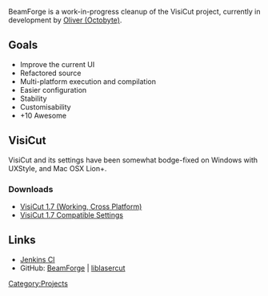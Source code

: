 BeamForge is a work-in-progress cleanup of the VisiCut project,
currently in development by [Oliver
(Octobyte)](user:Toastedtruth "wikilink").

Goals
-----

-   Improve the current UI
-   Refactored source
-   Multi-platform execution and compilation
-   Easier configuration
-   Stability
-   Customisability
-   +10 Awesome

VisiCut
-------

VisiCut and its settings have been somewhat bodge-fixed on Windows with
UXStyle, and Mac OSX Lion+.

### Downloads

-   [VisiCut 1.7 (Working, Cross
    Platform)](https://dl.octobyte.ink/index.php/s/hkzHVqVhbUVralz/download)
-   [VisiCut 1.7 Compatible
    Settings](https://dl.octobyte.ink/index.php/s/v51DqM9mxRaYLNH/download)

Links
-----

-   [Jenkins CI](https://ci.octobyte.ink/)
-   GitHub: [BeamForge](https://github.com/octo-byte/BeamForge) \|
    [liblasercut](https://github.com/octo-byte/liblasercut)

[Category:Projects](Category:Projects "wikilink")